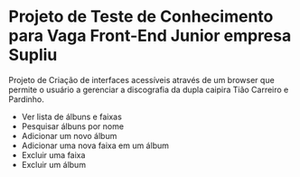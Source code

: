 # Projeto de Teste de Conhecimento para Vaga Front-End Junior empresa Supliu

Projeto de Criação de interfaces acessíveis através de um browser que permite o usuário a gerenciar a
discografia da dupla caipira Tião Carreiro e Pardinho.

- Ver lista de álbuns e faixas
- Pesquisar álbuns por nome
- Adicionar um novo álbum
- Adicionar uma nova faixa em um álbum
- Excluir uma faixa
- Excluir um álbum
